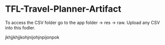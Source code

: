 # TFL-Travel-Planner-Artifact

To access the CSV folder go to the app folder -> res -> raw.
Upload any CSV into this fodler.

jkhjjkhjjkohjnijohjnpijonpok
